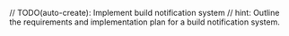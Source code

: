 // TODO(auto-create): Implement build notification system
// hint: Outline the requirements and implementation plan for a build notification system.
